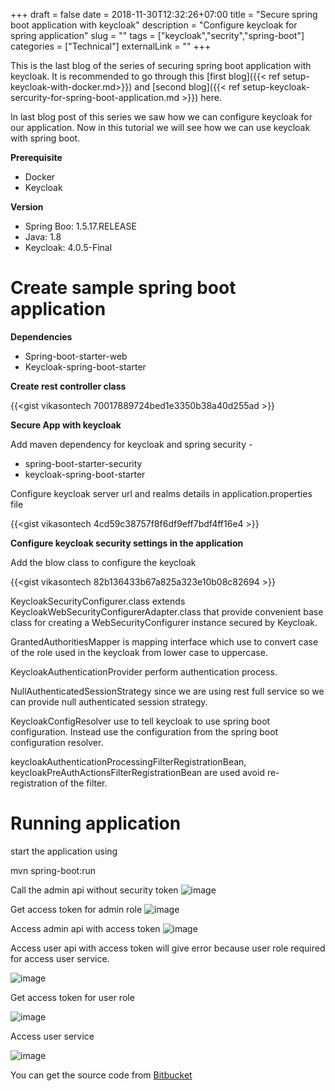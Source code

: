 +++ 
draft = false 
date = 2018-11-30T12:32:26+07:00
title = "Secure spring boot application with keycloak"
description = "Configure keycloak for spring application"
slug = "" 
tags = ["keycloak","secrity","spring-boot"]
categories = ["Technical"]
externalLink = ""
+++

This is the last blog of the series of securing spring boot application with keycloak. It is recommended to go through this [first blog]({{< ref setup-keycloak-with-docker.md>}}) and [second blog]({{< ref setup-keycloak-sercurity-for-spring-boot-application.md >}}) here. 


In last blog post of this series we saw how we can configure keycloak
for our application. Now in this tutorial we will see how we can use
keycloak with spring boot.

**Prerequisite**

-   Docker
-   Keycloak

**Version**

-   Spring Boo: 1.5.17.RELEASE
-   Java: 1.8
-   Keycloak: 4.0.5-Final

**Create sample spring boot application**
=========================================

**Dependencies**

-   Spring-boot-starter-web
-   Keycloak-spring-boot-starter

**Create rest controller class**

{{<gist vikasontech 70017889724bed1e3350b38a40d255ad >}}

**Secure App with keycloak**

Add maven dependency for keycloak and spring security -

-   spring-boot-starter-security
-   keycloak-spring-boot-starter

Configure keycloak server url and realms details in
application.properties file

{{<gist vikasontech 4cd59c38757f8f6df9eff7bdf4ff16e4 >}}

**Configure keycloak security settings in the application**

Add the blow class to configure the keycloak

{{<gist vikasontech 82b136433b67a825a323e10b08c82694 >}}

KeycloakSecurityConfigurer.class extends
KeycloakWebSecurityConfigurerAdapter.class that provide convenient base
class for creating a WebSecurityConfigurer instance secured by Keycloak.

GrantedAuthoritiesMapper is mapping interface which use to convert case
of the role used in the keycloak from lower case to uppercase.

KeycloakAuthenticationProvider perform authentication process.

NullAuthenticatedSessionStrategy since we are using rest full service so
we can provide null authenticated session strategy.

KeycloakConfigResolver use to tell keycloak to use spring boot
configuration. Instead use the configuration from the spring boot
configuration resolver.

keycloakAuthenticationProcessingFilterRegistrationBean,
keycloakPreAuthActionsFilterRegistrationBean are used avoid
re-registration of the filter.

**Running application**
=======================

start the application using

mvn spring-boot:run

Call the admin api without security token
![image](/images/20181130/img1.png)

Get access token for admin role
![image](/images/20181130/img2.png)

Access admin api with access token
![image](/images/20181130/img3.png)

Access user api with access token will give error because user role required for access user service.

![image](/images/20181130/img4.png)

Get access token for user role

![image](/images/20181130/img5.png)

Access user service

![image](/images/20181130/img6.png)

You can get the source code from [Bitbucket](http://bit.ly/2SkdMwL)
